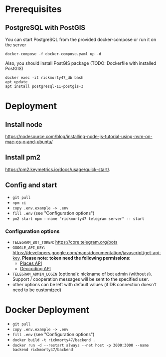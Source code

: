 # Prerequisites
## PostgreSQL with PostGIS

You can start PostgreSQL from the provided docker-compose or run it on the server
```shell script
docker-compose -f docker-compose.yaml up -d
```

Also, you should install PostGIS package (TODO: Dockerfile with installed PostGIS)
```shell script
docker exec -it rickmorty47_db bash
apt update
apt install postgresql-11-postgis-3
```

# Deployment

## Install node

https://nodesource.com/blog/installing-node-js-tutorial-using-nvm-on-mac-os-x-and-ubuntu/

## Install pm2

https://pm2.keymetrics.io/docs/usage/quick-start/.

## Config and start

* ```git pull```
* ```npm ci```
* ```copy .env.example -> .env```
* ```fill .env``` (see "Configuration options")
* ```pm2 start npm --name "rickmorty47 telegram server" -- start```

### Configuration options

- `TELEGRAM_BOT_TOKEN`: https://core.telegram.org/bots
- `GOOGLE_API_KEY`: https://developers.google.com/maps/documentation/javascript/get-api-key. **Please note: token need the following permissions:**
  - [Places API](https://developers.google.com/maps/documentation/javascript/places-autocomplete#get-started)
  - [Geocoding API](https://developers.google.com/maps/documentation/javascript/geocoding#GetStarted)
- `TELEGRAM_ADMIN_LOGIN` (optional): nickname of bot admin (without `@`). Support / cooperation messages will be sent to the specified user. 
- other options can be left with default values (if DB connection doesn't need to be customized)

# Docker Deployment

* ```git pull```
* ```copy .env.example -> .env```
* ```fill .env``` (see "Configuration options")
* ```docker build -t rickmorty47/backend .```
* ```docker run -d --restart always --net host -p 3000:3000 --name backend rickmorty47/backend```
